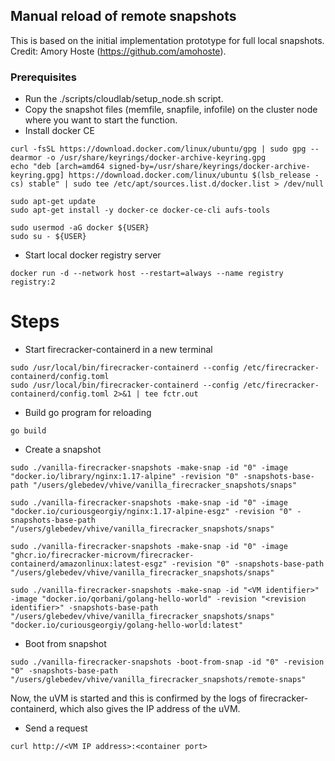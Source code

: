 ## Manual reload of remote snapshots
This is based on the initial implementation prototype for full local snapshots. Credit: Amory Hoste (https://github.com/amohoste).


### Prerequisites
- Run the ./scripts/cloudlab/setup_node.sh script.
- Copy the snapshot files (memfile, snapfile, infofile) on the cluster node where you want to start the function.
-  Install docker CE
````
curl -fsSL https://download.docker.com/linux/ubuntu/gpg | sudo gpg --dearmor -o /usr/share/keyrings/docker-archive-keyring.gpg
echo "deb [arch=amd64 signed-by=/usr/share/keyrings/docker-archive-keyring.gpg] https://download.docker.com/linux/ubuntu $(lsb_release -cs) stable" | sudo tee /etc/apt/sources.list.d/docker.list > /dev/null

sudo apt-get update
sudo apt-get install -y docker-ce docker-ce-cli aufs-tools

sudo usermod -aG docker ${USER}
sudo su - ${USER}
````

- Start local docker registry server
```
docker run -d --network host --restart=always --name registry registry:2
```

# Steps
- Start firecracker-containerd in a new terminal
```
sudo /usr/local/bin/firecracker-containerd --config /etc/firecracker-containerd/config.toml
sudo /usr/local/bin/firecracker-containerd --config /etc/firecracker-containerd/config.toml 2>&1 | tee fctr.out
```
- Build go program for reloading
```
go build
```
- Create a snapshot
```
sudo ./vanilla-firecracker-snapshots -make-snap -id "0" -image "docker.io/library/nginx:1.17-alpine" -revision "0" -snapshots-base-path "/users/glebedev/vhive/vanilla_firecracker_snapshots/snaps"

sudo ./vanilla-firecracker-snapshots -make-snap -id "0" -image "docker.io/curiousgeorgiy/nginx:1.17-alpine-esgz" -revision "0" -snapshots-base-path "/users/glebedev/vhive/vanilla_firecracker_snapshots/snaps"

sudo ./vanilla-firecracker-snapshots -make-snap -id "0" -image "ghcr.io/firecracker-microvm/firecracker-containerd/amazonlinux:latest-esgz" -revision "0" -snapshots-base-path "/users/glebedev/vhive/vanilla_firecracker_snapshots/snaps"

sudo ./vanilla-firecracker-snapshots -make-snap -id "<VM identifier>" -image "docker.io/qorbani/golang-hello-world" -revision "<revision identifier>" -snapshots-base-path "/users/glebedev/vhive/vanilla_firecracker_snapshots/snaps"
"docker.io/curiousgeorgiy/golang-hello-world:latest"
```
- Boot from snapshot
```
sudo ./vanilla-firecracker-snapshots -boot-from-snap -id "0" -revision "0" -snapshots-base-path "/users/glebedev/vhive/vanilla_firecracker_snapshots/remote-snaps"
```

Now, the uVM is started and this is confirmed by the logs of firecracker-containerd, which also gives the IP address of the uVM.

- Send a request
```
curl http://<VM IP address>:<container port>
```

